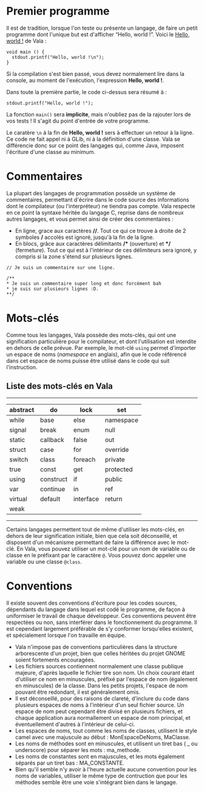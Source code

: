# Premier programme
Il est de tradition, lorsque l'on teste ou présente un langage, de faire un petit programme dont l'unique but est d'afficher “Hello, world !”. Voici le [Hello, world !](http://fr.wikipedia.org/wiki/Hello_World) de Vala :
```vala
void main () {
  stdout.printf("Hello, world !\n");
}
```

Si la compilation s'est bien passé, vous devez normalement lire dans la console, au moment de l'exécution, l'expression **Hello, world !**.

Dans toute la première partie, le code ci-dessus sera résumé à :
```vala
stdout.printf("Hello, world !");
```
La fonction `main()` sera **implicite**, mais n'oubliez pas de la rajouter lors de vos tests ! Il s'agit du point d'entrée de votre programme.

Le caratère `\n` à la fin de **Hello, world !** sers à effectuer un retour à la ligne.
Ce code ne fait appel ni à GLib, ni à la définition d'une classe. Vala se différencie donc sur ce point des langages qui, comme Java, imposent l'écriture d'une classe au minimum.

# Commentaires
La plupart des langages de programmation possède un système de commentaires, permettant d'écrire dans le code source des informations dont le compilateur (ou l'interpréteur) ne tiendra pas compte. Vala respecte en ce point la syntaxe héritée du langage C, reprise dans de nombreux autres langages, et vous permet ainsi de créer des commentaires :

- En ligne, grace aux caractères **//**. Tout ce qui ce trouve à droite de 2 symboles **/** accolés est ignoré, jusqu'à la fin de la ligne.
- En blocs, grâce aux caractères délimitants **/\*** (ouverture) et **\*/** (fermeture). Tout ce qui est à l'intérieur de ces délimiteurs sera ignoré, y compris si la zone s'étend sur plusieurs lignes.

```vala
// Je suis un commentaire sur une ligne.

/**
* Je suis un commentaire super long et donc forcément bah
* je suis sur plusieurs lignes :D.
**/
```

# Mots-clés
Comme tous les langages, Vala possède des mots-clés, qui ont une signification particulière pour le compilateur, et dont l'utilisation est interdite en dehors de celle prévue. Par exemple, le mot-clé `using` permet d'importer un espace de noms (*namespace* en anglais), afin que le code référencé dans cet espace de noms puisse être utilisé dans le code qui suit l'instruction.

## Liste des mots-clés en Vala
---
| abstract 	| do        	| lock      	| set       	|
|----------	|-----------	|-----------	|-----------	|
| while    	| base      	| else      	| namespace 	|
| signal   	| break     	| enum      	| null      	|
| static   	| callback  	| false     	| out       	|
| struct   	| case      	| for       	| override  	|
| switch   	| class     	| foreach   	| private   	|
| true     	| const     	| get       	| protected 	|
| using    	| construct 	| if        	| public    	|
| var      	| continue  	| in        	| ref       	|
| virtual  	| default   	| interface 	| return    	|
| weak     	|           	|           	|           	|
---

Certains langages permettent tout de même d'utiliser les mots-clés, en dehors de leur signification initiale, bien que cela soit déconseillé, et disposent d'un mécanisme permettant de faire la différence avec le mot-clé. En Vala, vous pouvez utiliser un mot-clé pour un nom de variable ou de classe en le préfixant par le caractère `@`. Vous pouvez donc appeler une variable ou une classe `@class`.

# Conventions
Il existe souvent des conventions d'écriture pour les codes sources, dépendants du langage dans lequel est codé le programme, de façon à uniformiser le travail de chaque développeur. Ces conventions peuvent être respectées ou non, sans interférer dans le fonctionnement du programme. Il est cependant largement préférable de s'y conformer lorsqu'elles existent, et spécialement lorsque l'on travaille en équipe.

- Vala n'impose pas de conventions particulières dans la structure arborescente d'un projet, bien que celles héritées du projet GNOME soient fortements encouragées.
- Les fichiers sources contiennent normalement une classe publique majeure, d'après laquelle le fichier tire son nom. Un choix courant étant d'utiliser ce nom en minuscules, préfixé par l'espace de nom (également en minuscules) de la classe. Dans les petits projets, l'espace de nom pouvant être redondant, il est généralement omis.
- Il est déconseillé, pour des raisons de clareté, d'inclure du code dans plusieurs espaces de noms à l'intérieur d'un seul fichier source. Un espace de nom peut cependant être divisé en plusieurs fichiers, et chaque application aura normallement un espace de nom principal, et éventuellement d'autres à l'intérieur de celui-ci.
- Les espaces de noms, tout comme les noms de classes, utilisent le style camel avec une majuscule au début : MonEspaceDeNoms, MaClasse.
- Les noms de méthodes sont en minuscules, et utilisent un tiret bas ( _ ou underscore) pour séparer les mots : ma_methode.
- Les noms de constantes sont en majuscules, et les mots également séparés par un tiret bas : MA_CONSTANTE.
- Bien qu'il semble n'y avoir à l'heure actuelle aucune convention pour les noms de variables, utiliser le même type de contruction que pour les méthodes semble être une voie s'intégrant bien dans le langage.
